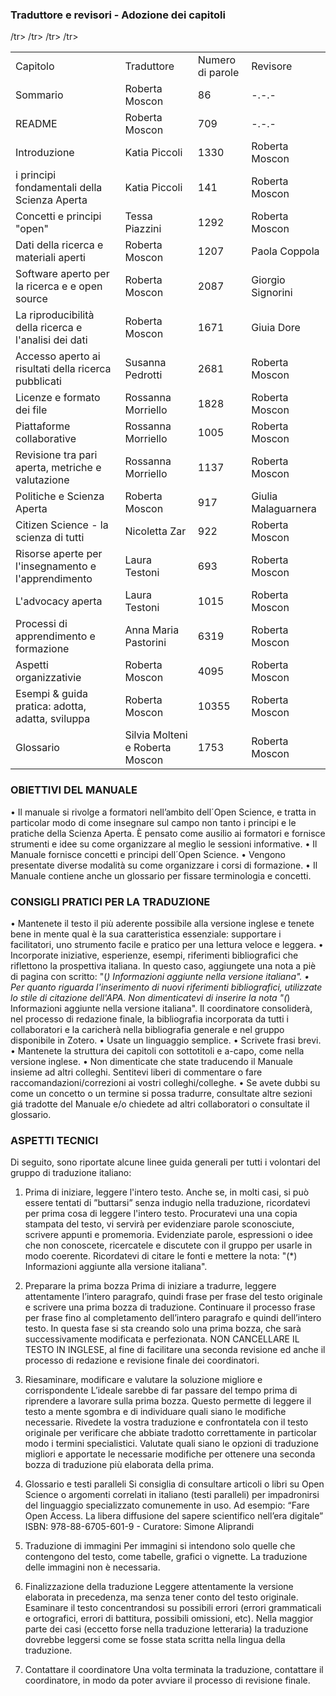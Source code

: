 ### Traduttore e revisori - Adozione dei capitoli 

<table>
     <td>Capitolo</td>
    <td>Traduttore</td>
    <td>Numero di parole</td>
    <td>Revisore</td>
  </tr>
  <tr>
    <td>Sommario</td>
    <td>Roberta Moscon</td>
    <td>86</td>
    <td>-.-.-</td>
  </tr>
  <tr>
  <td>README</td>
    <td>Roberta Moscon</td>
    <td>709</td>
    <td>-.-.-</td>
    </tr>
  <tr>
    <td>Introduzione</td>
    <td>Katia Piccoli</td>
    <td>1330</td>
    <td>Roberta Moscon</td>
    </tr>
  <tr>
    <td>i principi fondamentali della Scienza Aperta</td>
    <td>Katia Piccoli</td>
    <td>141</td>
    <td>Roberta Moscon</td>
     </tr>
  <tr>
    <td>Concetti e principi "open"</td>
    <td>Tessa Piazzini</td>
    <td>1292</td>
    <td>Roberta Moscon</td>
     </tr>
  <tr>
    <td>Dati della ricerca e materiali aperti</td>
    <td>Roberta Moscon</td>
    <td>1207</td>
    <td>Paola Coppola</td>
     </tr>
  <tr>
    <td>Software aperto per la ricerca e e open source</td>
    <td>Roberta Moscon</td>
    <td>2087</td>
    <td>Giorgio Signorini</td>
      </tr>
  <tr>
    <td>La riproducibilità della ricerca e l'analisi dei dati</td>
    <td>Roberta Moscon</td>
    <td>1671</td>
    <td>Giuia Dore</td>
        </tr>
  <tr>
    <td>Accesso aperto ai risultati della ricerca pubblicati</td>
    <td>Susanna Pedrotti</td>
    <td>2681</td>
    <td>Roberta Moscon</td>
        </tr>
  <tr>
    <td>Licenze e formato dei file</td>
    <td>Rossanna Morriello</td>
    <td>1828</td>
    <td>Roberta Moscon</td>
     </tr>
  <tr>
    <td>Piattaforme collaborative</td>
    <td>Rossanna Morriello</td>
    <td>1005</td>
    <td>Roberta Moscon</td>
    </tr>
  <tr>
    <td>Revisione tra pari aperta, metriche e valutazione</td>
    <td>Rossanna Morriello</td>
    <td>1137</td>
    <td>Roberta Moscon</td>
    </tr>
  <tr>
    <td>Politiche e Scienza Aperta</td>
    <td>Roberta Moscon</td>
    <td>917</td>
    <td>Giulia Malaguarnera</td>
    </tr>
  <tr>
    <td>Citizen Science - la scienza di tutti</td>
    <td>Nicoletta Zar</td>
    <td>922</td>
    <td>Roberta Moscon</td>
     </tr>
  <tr>
    <td>Risorse aperte per l'insegnamento e l'apprendimento</td>
    <td>Laura Testoni</td>
    <td>693</td>
    <td>Roberta Moscon</td>
    </tr>
  <tr>
    <td>L'advocacy aperta</td>
    <td>Laura Testoni</td>
    <td>1015</td>
    <td>Roberta Moscon</td>
    /tr>
  <tr>
    <td>Processi di apprendimento e formazione</td>
    <td>Anna Maria Pastorini</td>
    <td>6319</td>
    <td>Roberta Moscon</td>
     /tr>
  <tr>
    <td>Aspetti organizzativie</td>
    <td>Roberta Moscon</td>
    <td>4095</td>
    <td>Roberta Moscon</td>
     /tr>
  <tr>
    <td>Esempi & guida pratica: adotta, adatta, sviluppa</td>
    <td>Roberta Moscon</td>
    <td>10355</td>
    <td>Roberta Moscon</td>
     /tr>
  <tr>
    <td>Glossario</td>
    <td>Silvia Molteni e Roberta Moscon</td>
    <td>1753</td>
    <td>Roberta Moscon</td>
      </tr>
</table>

### OBIETTIVI DEL MANUALE 
•	Il manuale si rivolge a formatori nell’ambito dell´Open Science, e tratta in particolar modo di come insegnare sul campo non tanto      i principi e le pratiche della Scienza Aperta. È pensato come ausilio ai formatori e fornisce strumenti e idee su come organizzare      al meglio le sessioni informative.
•	Il Manuale fornisce concetti e principi dell´Open Science.
•	Vengono presentate diverse modalità su come organizzare i corsi di formazione.
•	Il Manuale contiene anche un glossario per fissare terminologia e concetti.

### CONSIGLI PRATICI PER LA TRADUZIONE
 
•	Mantenete il testo il più aderente possibile alla versione inglese e tenete bene in mente qual è la sua caratteristica essenziale: supportare i facilitatori, uno strumento facile e pratico per una lettura veloce e leggera.
•	Incorporate iniziative, esperienze, esempi, riferimenti bibliografici che riflettono la prospettiva italiana. In questo caso, aggiungete una nota a piè di pagina con scritto: "(*) Informazioni aggiunte nella versione italiana".
•	Per quanto riguarda l'inserimento di nuovi riferimenti bibliografici, utilizzate lo stile di citazione dell'APA. Non dimenticatevi di inserire la nota "(*) Informazioni aggiunte nella versione italiana". Il coordinatore consoliderà, nel processo di redazione finale, la bibliografia incorporata da tutti i collaboratori e la caricherà nella bibliografia generale e nel gruppo disponibile in Zotero.
•	Usate un linguaggio semplice.
•	Scrivete frasi brevi.
•	Mantenete la struttura dei capitoli con sottotitoli e a-capo, come nella versione inglese.
•	Non dimenticate che state traducendo il Manuale insieme ad altri colleghi. Sentitevi liberi di commentare o fare raccomandazioni/correzioni ai vostri colleghi/colleghe.
•	Se avete dubbi su come un concetto o un termine si possa tradurre, consultate altre sezioni giá tradotte del Manuale e/o chiedete ad altri collaboratori o consultate il glossario.
 
### ASPETTI TECNICI
 
Di seguito, sono riportate alcune linee guida generali per tutti i volontari del gruppo di traduzione italiano: 
 
1. Prima di iniziare, leggere l'intero testo.
Anche se, in molti casi, si può essere tentati di ”buttarsi” senza indugio nella traduzione, ricordatevi per prima cosa di leggere l'intero testo.
Procuratevi una una copia stampata del testo, vi servirà per evidenziare parole sconosciute, scrivere appunti e promemoria. 
Evidenziate parole, espressioni o idee che non conoscete, ricercatele e discutete con il gruppo per usarle in modo coerente. Ricordatevi di citare le fonti e mettere la nota: "(*) Informazioni aggiunte alla versione italiana".
 
2. Preparare la prima bozza
Prima di iniziare a tradurre, leggere attentamente l’intero paragrafo, quindi frase per frase del testo originale e scrivere una prima bozza di traduzione. Continuare il processo frase per frase fino al completamento dell’intero paragrafo e quindi dell’intero testo. In questa fase si sta creando solo una prima bozza, che sarà successivamente modificata e perfezionata. NON CANCELLARE IL TESTO IN INGLESE, al fine di facilitare una seconda revisione ed anche il processo di redazione e revisione finale dei coordinatori. 

3. Riesaminare, modificare e valutare la soluzione migliore e corrispondente
L’ideale sarebbe di far passare del tempo prima di riprendere a lavorare sulla prima bozza. Questo permette di leggere il testo a mente sgombra e di individuare quali siano le modifiche necessarie.
Rivedete la vostra traduzione e confrontatela con il testo originale per verificare che abbiate tradotto correttamente in particolar modo i termini specialistici.
Valutate quali siano le opzioni di traduzione migliori e apportate le necessarie modifiche per ottenere una seconda bozza di traduzione più elaborata della prima.

4. Glossario e testi paralleli 
Si consiglia di consultare articoli o libri su Open Science o argomenti correlati in italiano (testi paralleli) per impadronirsi del linguaggio specializzato comunemente in uso. Ad esempio: 
“Fare Open Access. La libera diffusione del sapere scientifico nell’era digitale” ISBN: 978-88-6705-601-9 - Curatore: Simone Aliprandi
 
6. Traduzione di immagini
 Per immagini si intendono solo quelle che contengono del testo, come tabelle, grafici o vignette. La traduzione delle immagini non è necessaria. 

7. Finalizzazione della traduzione 
Leggere attentamente la versione elaborata in precedenza, ma senza tener conto del testo originale. Esaminare il testo concentrandosi su possibili errori (errori grammaticali e ortografici, errori di battitura, possibili omissioni, etc). Nella maggior parte dei casi (eccetto forse nella traduzione letteraria) la traduzione dovrebbe leggersi come se fosse stata scritta nella lingua della traduzione.

8. Contattare il coordinatore
Una volta terminata la traduzione, contattare il coordinatore, in modo da poter avviare il processo di revisione finale.
